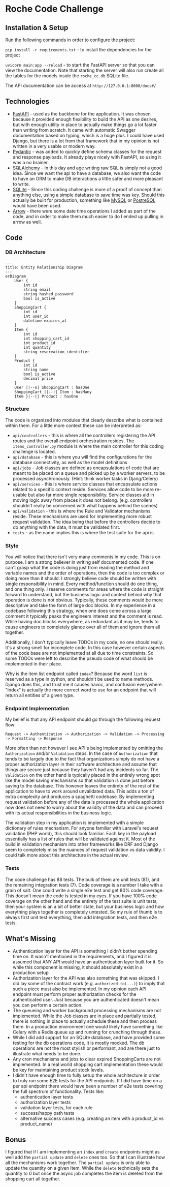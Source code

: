# Roche Code Challenge

## Installation & Setup
Run the following commands in order to configure the project:

`pip install -r requirements.txt` - to install the dependencies for the project

`uvicorn main:app --reload` - to start the FastAPI server so that you can view the documentation. Note that starting the server will also run create all the tables for the models inside the `roche_cc.db` SQLite file.

The API documentation can be access at `http://127.0.0.1:8000/docs#/`

## Technologies
- [FastAPI](https://fastapi.tiangolo.com) - used as the backbone for the application. It was chosen because it provided enough flexibility to build the API as one desires, but with enough utility in place to actually make things go a lot faster than writing from scratch. It came with automatic Swagger documentation based on typing, which is a huge plus. I could have used Django, but there is a lot from that framework that in my opinion is not written in a very usable or modern way.
- [Pydantic](https://docs.pydantic.dev/latest/) - was added to quickly define schema classes for the request and response payloads. It already plays nicely with FastAPI, so using it was a no brainer.
- [SQLAlchemy](https://www.sqlalchemy.org) - In this day and age writing raw SQL is simply not a good idea. Since we want the api to have a database, we also want the code to have an ORM to make DB interactions a little safer and more pleasant to write.
- [SQLite](https://www.sqlite.org/index.html) - Since this coding challenge is more of a proof of concept than anything else, using a simple database to save time was key. Should this actually be built for production, something like [MySQL](https://www.mysql.com) or [PostreSQL](https://www.postgresql.org) would have been used.
- [Arrow](https://arrow.readthedocs.io/en/latest/) - there were some date time operations I added as part of the code, and in order to make them much easier to do I ended up pulling in arrow as well.

## Code 

### DB Architecture

```mermaid
---
title: Entity Relationship Diagram
---
erDiagram
    User {
        int id
        string email
        string hashed_password
        bool is_active
    }
    ShoppingCart {
        int id
        int user_id
        datetime expires_at
    }
    Item {
        int id
        int shopping_cart_id
        int product_id
        int quantity
        string reservation_identifier
    }
    Product {
        int id
        string name
        bool is_active
        decimal price
    }
    User ||--o| ShoppingCart : hasOne
    ShoppingCart ||--|{ Item : hasMany
    Item }|--|| Product : hasOne
```

### Structure

The code is organized into modules that clearly describe what is contained within them. For a little more context these can be interpreted as:
- `api/controllers` - this is  where all the controllers registering the API routes and the overall endpoint orchestration resides. The `items_controller.py` module is where the main controller for this coding challenge is located.
- `api/database` - this is where you will find the configurations for the database connectivity, as well as the model definitions
- `api/jobs` - Job classes are defined as encapsulations of code that are meant to be placed on a queue and picked up by a worker servers, to be processed asynchronously. (Hint: think worker tasks in Djang/Celery)
- `api/services` - this is where service classes that encapsulate actions related to a specific context reside. Services allow code to be more re-usable but also far more single responsibility. Service classes aid in moving logic away from places it does not belong. (e.g. controllers shouldn't really be concerned with what happens behind the scenes)
- `api/validation` - this is where the Rule and Validator mechanisms reside. These mechanisms are used for implementing more robust request validation. The idea being that before the controllers decide to do anything with the data, it must be validated first.
- `tests` - as the name implies this is where the test suite for the api is.

### Style

You will notice that there isn't very many comments in my code. This is on purpose. I am a strong believer in writing self documented code. If one can't grasp what the code is doing just from reading the method and variable names and the order of operations, then the code is too complex or doing more than it should. I strongly believe code should be written with single responsibility in mind. Every method/function should do one thing, and one thing only. I reserve comments for areas where the code is straight forward to understand, but the business logic and context behind why that operation is done is not obvious. Typically, these comments would be more descriptive and take the form of large doc blocks. In my experience in a codebase following this strategy, when one does come across a large comment it typically peaks the engineers interest and the comment is read. While having doc blocks everywhere, as redundant as it may be, tends to cause engineers to completely glance over all of them and ignore them all together.

Additionally, I don't typically leave TODOs in my code, no one should really. It's a strong smell for incomplete code. In this case however certain aspects of the code base are not implemented at all due to time constraints. So some TODOs were left to describe the pseudo code of what should be implemented in their place.

Why is the item list endpoint called `index`? Because the word `list` is reserved as a type in python, and shouldn't be used to name methods. Django does this, and trust me it causes havoc, and confusion everywhere. "Index" is actually the more correct word to use for an endpoint that will return all entities of a given type.

### Endpoint Implementation

My belief is that any API endpoint should go through the following request flow:
```
Request -> Authentication -> Authorization -> Validation -> Processing -> Formatting -> Response
```
More often than not however I see API's being implemented by omitting the `Authorization` and/or `Validation` steps. In the case of `Authorization` that tends to be largely due to the fact that organizations simply do not have a proper authorization layer in their software architecture and assume that things are secure just because they haven't had any incidents so far. The `Validation` on the other hand is typically placed in the entirely wrong spot like the model saving mechanisms so that validation is done just before saving to the database. This however leaves the entirety of the rest of the application to have to work around unvalidated data. This adds a ton of extra complexity and produces a spaghetti codebase. By implementing request validation before any of the data is processed the whole application now does not need to worry about the validity of the data and can proceed with its actual responsibilities in the business logic.

The validation step in my application is implemented with a simple dictionary of rules mechanism. For anyone familiar with Laravel's request validation (PHP world), this should look familiar. Each key in the payload essentially has a list of rules that will be validated against it. Most of the build in validation mechanism into other frameworks like DRF and Django seem to completely miss the nuances of request validation vs data validity. I could talk more about this architecture in the actual review.

### Tests
The code challenge has 88 tests. The bulk of them are unit tests (81), and the remaining integration tests (7). Code coverage is a number I take with a grain of salt. One could write a single e2e test and get 80% code coverage. This doesn't mean the code is tested in my eyes. If you have 100% code coverage on the other hand and the entirety of the test suite is unit tests, then your system is an a bit of better state, but your business logic and how everything plays together is completely untested. So my rule of thumb is to always first unit test everything, then add integration tests, and then e2e tests. 

## What's Missing
- Authentication layer for the API is something I didn't bother spending time on. It wasn't mentioned in the requirements, and I figured it is assumed that ANY API would have an authentication layer built for it. So while this component is missing, it should absolutely exist in a production setup
- Authorization layer for the API was also something that was skipped. I did lay some of the contract work (e.g. `authorized_to(...)`) to imply that such a piece must also be implemented. In my opinion each API endpoint must perform proper authorization checks for the authenticated user. Just because you are authenticated doesn't mean you can perform a certain action.
- The queueing and worker background processing mechanisms are not implemented. While the Job classes are in place and partially tested, there is nothing in place to actually schedule these and then process them. In a production environment one would likely have something like Celery with a Redis queue up and running for crunching through these.
- While I did add support for an SQLite database, and have provided some testing for the db operations code, it is mostly mocked. The db operations are not the most stylish or performant, and are there just to illustrate what needs to be done.
- Any cron mechanisms and jobs to clear expired ShoppingCarts are not implemented. In a real world shopping cart implementation these would be key for maintaining product stock levels.
- I didn't have enough time to fully setup the whole architecture in order to truly run some E2E tests for the API endpoints. If I did have time on a per api endpoint there would have been a number of e2e tests covering the full spectrum of functionality. Tests like:
  - authentication layer tests
  - authorization layer tests
  - validation layer tests, for each rule
  - success/happy path tests
  - alternative success cases (e.g. creating an item with a product_id vs product_name)

## Bonus
I figured that if I am implementing an `index` and `create` endpoints might as well add the `partial update` and `delete` ones too. So that I can illustrate how all the mechanisms work together. The `partial update` is only able to update the quantity on a given Item. While the `delete` technically sets the quantity to 0 but once the async job completes the item is deleted from the shopping cart all together.
